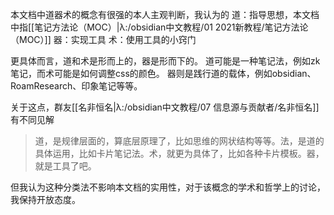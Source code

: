 本文档中道器术的概念有很强的本人主观判断，我认为的
道：指导思想，本文档中指[[笔记方法论（MOC）|λ:/obsidian中文教程/01 2021新教程/笔记方法论（MOC）]]
器：实现工具
术：使用工具的小窍门

更具体而言，道和术是形而上的，器是形而下的。
道可能是一种笔记法，例如zk笔记，而术可能是如何调整css的颜色。
器则是践行道的载体，例如obsidian、RoamResearch、印象笔记等等。

关于这点，群友[[名非恒名|λ:/obsidian中文教程/07 信息源与贡献者/名非恒名]]有不同见解
>  道，是规律层面的，算底层原理了，比如思维的网状结构等等。法，是道的具体运用，比如卡片笔记法。术，就更为具体了，比如各种卡片模板。器，就是工具了吧。

但我认为这种分类法不影响本文档的实用性，对于该概念的学术和哲学上的讨论，我保持开放态度。
